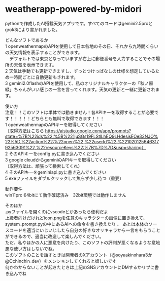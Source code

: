 # weatherapp-powered-by-midori
pythonで作成したAI搭載天気アプリです。すべてのコードはgemini2.5proとgrok3により書かれました。

どんなソフトであるか  
1 openweathermapのAPIを使用して日本各地のその日、それから九時間くらいの天気情報を表示することができます。  
　デフォルトでは東京となっていますが右上に郵便番号を入力することでその場所の天気を表示できます。  
2 天気は手動でも更新できますし、ずっとつけっぱなしの仕様を想定しているため一時間ごとに自動更新もされます。  
3 gemini2.0flashのAPIを使用して、私のオリジナルキャラクターの「秋ノ原　緑」ちゃんがいい感じの一言を言ってくれます。天気の更新と一緒に更新されます。  

使い方  
注意！！このソフトは単体では動きません！各APIキーを取得することが必要です！！！！！どちらとも無料で取得できます！！！  
1 openweathermapのAPIキーを取得してください  
（取得方法はこちら
https://aistudio.google.com/app/prompts?state=%7B%22ids%22:%5B%221juSGs19FLStlLhEQ9LHdesisEOe33NJO%22%5D,%22action%22:%22open%22,%22userId%22:%22102012564631792563091%22,%22resourceKeys%22:%7B%7D%7D&usp=sharing）  
2 そのAPIキーをconfig.pyに書き込んでください  
3 google cloudからgeminiのAPIキーを取得してください  
（取得方法は、頑張って検索してくれ）  
4 そのAPIキーをgeminiapi.pyに書き込んでください  
5 exeファイルをダブルクリックして焦らず少し待つ（重要）  

動作要件  
win11pro 64bitにて動作確認済み　32bit環境では動作しません

そのほか  
.pyファイルを開くのにvscodeとかあったら便利だよ  
上級者向けだけれどicon.pngを任意のキャラクターの画像に置き換えて、system_prompt.pyの中にあるAIへの命令を書き換えたり  、
あとは本体のソースコードを適当にいじいじしたら自分の好きなオリキャラから一言をもらうことができるので、適当に改造して楽しんでください。  
ただ、私やほかの人に悪意を向けたり、このソフトの評判が悪くなるような意地悪な使い方はしないでね。  
このソフトのことを話すときは開発者のXアカウント（@soyaakinohara3か@Ochinchin_dev）をメンションしてくれると嬉しいです  
何かわからないことが起きたときは上記のSNSアカウントにDMするかリプに書き込んでね  
